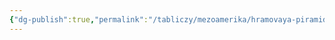 ```yaml
---
{"dg-publish":true,"permalink":"/tabliczy/mezoamerika/hramovaya-piramida/","dgPassFrontmatter":true}
---
```



